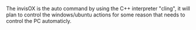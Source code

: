 The invisOX is the auto command by using the C++ interpreter "cling", it will plan to control the windows/ubuntu actions for some reason that needs to control the PC automaticly.